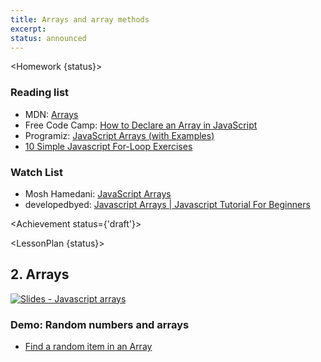 ```yaml
---
title: Arrays and array methods
excerpt:
status: announced
---
```

<script>
	import Homework from "$lib/components/Homework.svelte";
	import LessonPlan from "$lib/components/LessonPlan.svelte";
	import LabTime from "$lib/components/LabTime.svelte";
	import Achievement from "$lib/components/Achievement.svelte";
</script>

<Homework {status}>

### Reading list
- MDN: [Arrays](https://developer.mozilla.org/en-US/docs/Learn/JavaScript/First_steps/Arrays)
- Free Code Camp: [How to Declare an Array in JavaScript](https://www.freecodecamp.org/news/how-to-declare-an-array-in-javascript-creating-an-array-in-js/)
- Programiz: [JavaScript Arrays (with Examples)](https://www.programiz.com/javascript/array)
- [10 Simple Javascript For-Loop Exercises](https://avantutor.com/blog/10-simple-javascript-for-loop-exercises/)

### Watch List
- Mosh Hamedani: [JavaScript Arrays](https://www.youtube.com/watch?v=oigfaZ5ApsM) 
- developedbyed: [Javascript Arrays | Javascript Tutorial For Beginners](https://www.youtube.com/watch?v=8FmBEN0XZyI)

</Homework>

<Achievement status={'draft'}>

</Achievement>

<LessonPlan {status}>

## 2. Arrays
[![Slides - Javascript arrays](/images/slides/js-arrays.png)](https://sait-wbdv.github.io/slides/f22/cpnt-262/js-arrays.html)

### Demo: Random numbers and arrays
- [Find a random item in an Array](https://gist.github.com/acidtone/2a3cac26a229aa95685e5cf6344f2e4e)

</LessonPlan>
